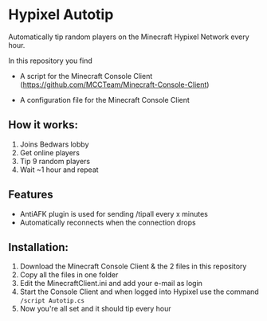 # Hypixel Autotip

Automatically tip random players on the Minecraft Hypixel Network every hour.

In this repository you find 

- A script for the Minecraft Console Client (https://github.com/MCCTeam/Minecraft-Console-Client)

- A configuration file for the Minecraft Console Client

## How it works:
1. Joins Bedwars lobby
2. Get online players
3. Tip 9 random players 
4. Wait ~1 hour and repeat

## Features 
- AntiAFK plugin is used for sending /tipall every x minutes
- Automatically reconnects when the connection drops

## Installation:
1. Download the Minecraft Console Client & the 2 files in this repository
2. Copy all the files in one folder
3. Edit the MinecraftClient.ini and add your e-mail as login
4. Start the Console Client and when logged into Hypixel use the command 
`/script Autotip.cs`
5. Now you're all set and it should tip every hour